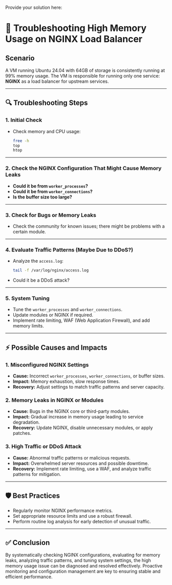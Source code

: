 Provide your solution here:

# 🚨 **Troubleshooting High Memory Usage on NGINX Load Balancer**

## **Scenario**  
A VM running Ubuntu 24.04 with 64GB of storage is consistently running at 99% memory usage. The VM is responsible for running only one service: **NGINX** as a load balancer for upstream services.

---

## 🔍 **Troubleshooting Steps**

### **1. Initial Check**  
- Check memory and CPU usage:  
  ```bash
  free -h
  top
  htop
  ```

---

### **2. Check the NGINX Configuration That Might Cause Memory Leaks**  
- **Could it be from `worker_processes`?**  
- **Could it be from `worker_connections`?**  
- **Is the buffer size too large?**  

---

### **3. Check for Bugs or Memory Leaks**  
- Check the community for known issues; there might be problems with a certain module.

---

### **4. Evaluate Traffic Patterns (Maybe Due to DDoS?)**  
- Analyze the `access.log`:
  ```bash
  tail -f /var/log/nginx/access.log
  ```  
- Could it be a DDoS attack?

---

### **5. System Tuning**  
- Tune the `worker_processes` and `worker_connections`.  
- Update modules or NGINX if required.  
- Implement rate limiting, WAF (Web Application Firewall), and add memory limits.

---

## ⚡ **Possible Causes and Impacts**

### **1. Misconfigured NGINX Settings**
- **Cause:** Incorrect `worker_processes`, `worker_connections`, or buffer sizes.
- **Impact:** Memory exhaustion, slow response times.
- **Recovery:** Adjust settings to match traffic patterns and server capacity.

### **2. Memory Leaks in NGINX or Modules**
- **Cause:** Bugs in the NGINX core or third-party modules.
- **Impact:** Gradual increase in memory usage leading to service degradation.
- **Recovery:** Update NGINX, disable unnecessary modules, or apply patches.

### **3. High Traffic or DDoS Attack**
- **Cause:** Abnormal traffic patterns or malicious requests.
- **Impact:** Overwhelmed server resources and possible downtime.
- **Recovery:** Implement rate limiting, use a WAF, and analyze traffic patterns for mitigation.

---

## 🛡️ **Best Practices**

- Regularly monitor NGINX performance metrics.
- Set appropriate resource limits and use a robust firewall.
- Perform routine log analysis for early detection of unusual traffic.

---

## ✅ **Conclusion**

By systematically checking NGINX configurations, evaluating for memory leaks, analyzing traffic patterns, and tuning system settings, the high memory usage issue can be diagnosed and resolved effectively. Proactive monitoring and configuration management are key to ensuring stable and efficient performance.